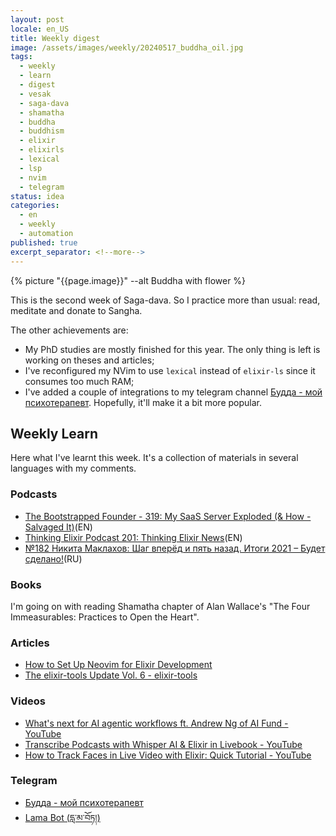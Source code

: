 ```yaml
---
layout: post
locale: en_US
title: Weekly digest
image: /assets/images/weekly/20240517_buddha_oil.jpg
tags:
  - weekly
  - learn
  - digest
  - vesak
  - saga-dava
  - shamatha
  - buddha
  - buddhism
  - elixir
  - elixirls
  - lexical
  - lsp
  - nvim
  - telegram
status: idea
categories:
  - en
  - weekly
  - automation
published: true
excerpt_separator: <!--more-->
---
```

{% picture "{{page.image}}" --alt Buddha with flower %}

This is the second week of Saga-dava. So I practice more than usual: read, meditate and donate to Sangha.

The other achievements are:
<!--more-->
- My PhD studies are mostly finished for this year. The only thing is left is working on theses and articles;
- I've reconfigured my NVim to use `lexical` instead of `elixir-ls` since it consumes too much RAM;
- I've added a couple of integrations to my telegram channel [Будда - мой психотерапевт](https://t.me/Buddha_is_my_theropist_ru). Hopefully, it'll make it a bit more popular.

## Weekly Learn
Here what I've learnt this week. It's a collection of materials  in several languages with my comments.

### Podcasts
- [The Bootstrapped Founder - 319: My SaaS Server Exploded (& How - Salvaged It)](https://tbf.fm/episodes/319-my-saas-server-exploded-how-i-salvaged-it)(EN)
- [Thinking Elixir Podcast 201: Thinking Elixir News](https://podcast.thinkingelixir.com/201)(EN)
- [№182 Никита Маклахов: Шаг вперёд и пять назад. Итоги 2021 – Будет сделано!](https://willbedone.ru/182/)(RU)

### Books
I'm going on with reading Shamatha chapter of Alan Wallace's "The Four Immeasurables: Practices to Open the Heart".

### Articles
- [How to Set Up Neovim for Elixir Development](https://www.mitchellhanberg.com/how-to-set-up-neovim-for-elixir-development/)
- [The elixir-tools Update Vol. 6 - elixir-tools](https://www.elixir-tools.dev/news/the-elixir-tools-update-vol-6/)

### Videos
- [What's next for AI agentic workflows ft. Andrew Ng of AI Fund - YouTube](https://youtu.be/sal78ACtGTc?si=IeU9tfIz1xIUYkwR)
- [Transcribe Podcasts with Whisper AI & Elixir in Livebook - YouTube](https://youtu.be/rHRbZ_MH3Lw?si=RMMa6Mrr5BxLDY1j)
- [How to Track Faces in Live Video with Elixir: Quick Tutorial - YouTube](https://youtu.be/oEMI2nWMwmU?si=-vvbRZcKbIB88g5Y)

### Telegram
- [Будда - мой психотерапевт](https://t.me/Buddha_is_my_theropist_ru)
- [Lama Bot (དླ་མ་བོཏ།)](https://t.me/compassion_lama_bot)


